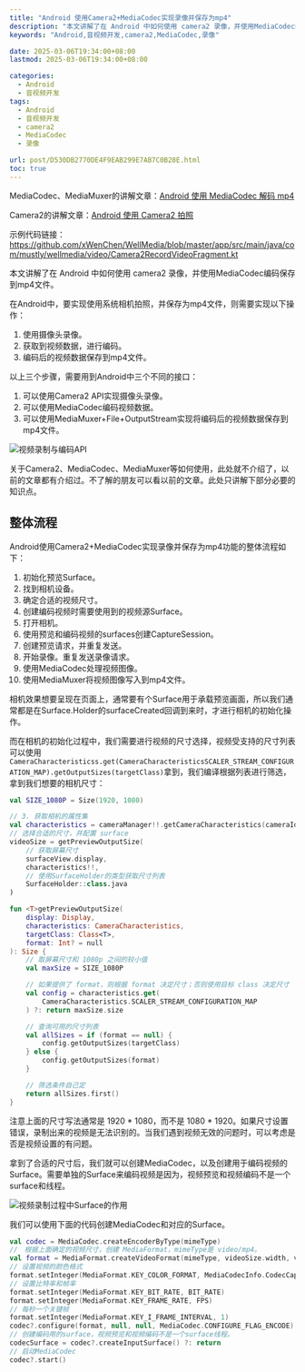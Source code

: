 ```yaml
---
title: "Android 使用Camera2+MediaCodec实现录像并保存为mp4"
description: "本文讲解了在 Android 中如何使用 camera2 录像，并使用MediaCodec编码保存到mp4文件。"
keywords: "Android,音视频开发,camera2,MediaCodec,录像"

date: 2025-03-06T19:34:00+08:00
lastmod: 2025-03-06T19:34:00+08:00

categories:
  - Android
  - 音视频开发
tags:
  - Android
  - 音视频开发
  - camera2
  - MediaCodec
  - 录像

url: post/D530DB2770DE4F9EAB299E7AB7C0B28E.html
toc: true
---
```


MediaCodec、MediaMuxer的讲解文章：[Android 使用 MediaCodec 解码 mp4](3A527688B2B346FD8911716A88CD4B9F.html)

Camera2的讲解文章：[Android 使用 Camera2 拍照](87B1186D69954900869DE7F54B269091.html)

示例代码链接：https://github.com/xWenChen/WellMedia/blob/master/app/src/main/java/com/mustly/wellmedia/video/Camera2RecordVideoFragment.kt

本文讲解了在 Android 中如何使用 camera2 录像，并使用MediaCodec编码保存到mp4文件。

<!--More-->

在Android中，要实现使用系统相机拍照，并保存为mp4文件，则需要实现以下操作：

1. 使用摄像头录像。
2. 获取到视频数据，进行编码。
3. 编码后的视频数据保存到mp4文件。

以上三个步骤，需要用到Android中三个不同的接口：

1. 可以使用Camera2 API实现摄像头录像。
2. 可以使用MediaCodec编码视频数据。
3. 可以使用MediaMuxer+File+OutputStream实现将编码后的视频数据保存到mp4文件。

![视频录制与编码API](/imgs/视频录制与编码API.webp)

关于Camera2、MediaCodec、MediaMuxer等如何使用，此处就不介绍了，以前的文章都有介绍过。不了解的朋友可以看以前的文章。此处只讲解下部分必要的知识点。

## 整体流程

Android使用Camera2+MediaCodec实现录像并保存为mp4功能的整体流程如下：

1. 初始化预览Surface。
2. 找到相机设备。
3. 确定合适的视频尺寸。
4. 创建编码视频时需要使用到的视频源Surface。
5. 打开相机。
6. 使用预览和编码视频的surfaces创建CaptureSession。
7. 创建预览请求，并重复发送。
8. 开始录像。重复发送录像请求。
9. 使用MediaCodec处理视频图像。
10. 使用MediaMuxer将视频图像写入到mp4文件。

相机效果想要呈现在页面上，通常要有个Surface用于承载预览画面，所以我们通常都是在Surface.Holder的surfaceCreated回调到来时，才进行相机的初始化操作。

而在相机的初始化过程中，我们需要进行视频的尺寸选择，视频受支持的尺寸列表可以使用`CameraCharacteristicss.get(CameraCharacteristicsSCALER_STREAM_CONFIGURATION_MAP).getOutputSizes(targetClass)`拿到，我们编译根据列表进行筛选，拿到我们想要的相机尺寸：

```kotlin
val SIZE_1080P = Size(1920, 1080)

// 3. 获取相机的属性集
val characteristics = cameraManager!!.getCameraCharacteristics(cameraId)
// 选择合适的尺寸，并配置 surface
videoSize = getPreviewOutputSize(
    // 获取屏幕尺寸
    surfaceView.display,
    characteristics!!,
    // 使用SurfaceHolder的类型获取尺寸列表
    SurfaceHolder::class.java
)

fun <T>getPreviewOutputSize(
    display: Display,
    characteristics: CameraCharacteristics,
    targetClass: Class<T>,
    format: Int? = null
): Size {
    // 取屏幕尺寸和 1080p 之间的较小值
    val maxSize = SIZE_1080P

    // 如果提供了 format，则根据 format 决定尺寸；否则使用目标 class 决定尺寸
    val config = characteristics.get(
        CameraCharacteristics.SCALER_STREAM_CONFIGURATION_MAP
    ) ?: return maxSize.size

    // 查询可用的尺寸列表
    val allSizes = if (format == null) {
        config.getOutputSizes(targetClass)
    } else {
        config.getOutputSizes(format)
    }

    // 筛选条件自己定
    return allSizes.first()
}
```

注意上面的尺寸写法通常是 1920 * 1080，而不是 1080 * 1920。如果尺寸设置错误，录制出来的视频是无法识别的。当我们遇到视频无效的问题时，可以考虑是否是视频设置的有问题。

拿到了合适的尺寸后，我们就可以创建MediaCodec，以及创建用于编码视频的Surface。需要单独的Surface来编码视频是因为，视频预览和视频编码不是一个surface和线程。

![视频录制过程中Surface的作用](/imgs/视频录制过程中Surface的作用.webp)

我们可以使用下面的代码创建MediaCodec和对应的Surface。

```kotlin
val codec = MediaCodec.createEncoderByType(mimeType)
//　根据上面确定的视频尺寸，创建 MediaFormat，mimeType是 video/mp4。
val format = MediaFormat.createVideoFormat(mimeType, videoSize.width, videoSize.height)
// 设置视频的颜色格式
format.setInteger(MediaFormat.KEY_COLOR_FORMAT, MediaCodecInfo.CodecCapabilities.COLOR_FormatSurface)
// 设置比特率和帧率
format.setInteger(MediaFormat.KEY_BIT_RATE, BIT_RATE)
format.setInteger(MediaFormat.KEY_FRAME_RATE, FPS)
// 每秒一个关键帧
format.setInteger(MediaFormat.KEY_I_FRAME_INTERVAL, 1)
codec?.configure(format, null, null, MediaCodec.CONFIGURE_FLAG_ENCODE)
// 创建编码用的surface，视频预览和视频编码不是一个surface线程。
codecSurface = codec?.createInputSurface() ?: return
// 启动MediaCodec
codec?.start()
```

